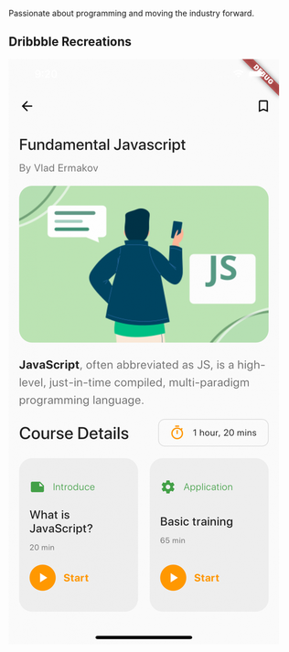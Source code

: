 Passionate about programming and moving the industry forward.

## Dribbble Recreations

![javascript course](assets/javascript_course.png)
